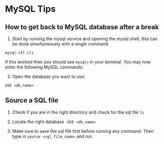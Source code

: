 # MySQL Tips

## How to get back to MySQL database after a break

1. Start by running the mysql service and opening the mysql shell, this can be done simultaneously with a single command
```
mysql-ctl cli
```
If this worked then you should see `mysql>` in your terminal. You may now enter the following MySQL commands:

2. Open the database you want to use:
```
USE <db_name>
```

## Source a SQL file 

1. Check if you are in the right directory and check for the sql file
``` ls ```

2. Locate the right database
``` USE <db_name>```

3. Make sure to save the sql file first before running any command. Then type in ```source <sql_file_name>``` and run

